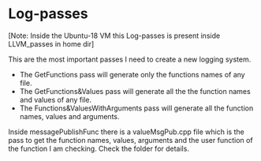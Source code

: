 # Log-passes
[Note: Inside the Ubuntu-18 VM this Log-passes is present inside LLVM_passes in home dir]


This are the most important passes I need to create a new logging system. 
 - The GetFunctions pass will generate only the functions names of any file.
 - The GetFunctions&Values pass will generate all the the function names and values of any file.
 - The Functions&ValuesWithArguments pass will generate all the function names, values and arguments.


Inside messagePublishFunc there is a valueMsgPub.cpp file which is the pass to get the function names, values, arguments and the user function of the function I am checking. Check the folder for details.

